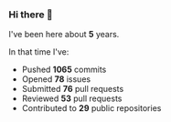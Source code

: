 ### Hi there 👋

I've been here about **5** years.

In that time I've:

- Pushed **1065** commits
- Opened **78** issues
- Submitted **76** pull requests
- Reviewed **53** pull requests
- Contributed to **29** public repositories

<!-- ![My scrobbles](https://lastfm-recently-played.vercel.app/api?user=dotdub) -->
